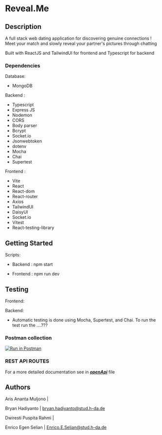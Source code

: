# Reveal.Me

## Description

A full stack web dating application for discovering genuine connections ! Meet your match and slowly reveal your partner's pictures through chatting

Built with ReactJS and TailwindUI for frontend and Typescript for backend

### Dependencies

Database:
- MongoDB

Backend :

- Typescript
- Express JS
- Nodemon
- CORS
- Body parser
- Bcrypt
- Socket.io
- Jsonwebtoken
- dotenv
- Mocha
- Chai
- Supertest

Frontend :

- Vite
- React
- React-dom
- React-router
- Axios
- TailwindUI
- DaisyUI
- Socket.io
- Vitest
- React-testing-library

## Getting Started
Scripts:

- Backend : npm start

- Frontend : npm run dev

## Testing
Frontend:

Backend:

- Automatic testing is done using Mocha, Supertest, and Chai. To run the test run the ....???

### Postman collection

[![Run in Postman](https://run.pstmn.io/button.svg)](https://app.getpostman.com/run-collection/cf4410757371a6823eb0?action=collection%2Fimport)

### REST API ROUTES

For a more detailed documentation see in **_[openApi]_** file

[openApi]: https://code.fbi.h-da.de/stdwrahm/reveal.me/-/blob/main/Backend/reveal.me/openApi/openapi.yaml#/ "OpenApi Page"


## Authors
Aris Ananta Muljono | 

Bryan Hadiyanto | bryan.hadiyanto@stud.h-da.de

Dwiresti Puspita Rahmi |

Enrico Egen Selian | Enrico.E.Selian@stud.h-da.de
